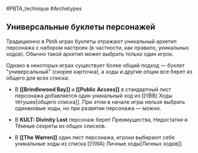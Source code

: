 #PBTA_technique #Archetypes  
## Универсальные буклеты персонажей

Традиционно в PbtA играх буклеты отражают уникальный архетип персонажа с набором настроек (в частности, как правило, уникальных ходов). Обычно такой архетип может выбрать только один игрок. 

Однако в некоторых играх существует более общий подход — буклет "универсальный" (скорее карточка), а ходы и другие опции все берет из общего для всех списка: 

- В **[[Brindlewood Bay]]** и **[[Public Access]]** в стандартный лист персонажа добавляется один уникальный ход из [[!(BB) Ходы тётушек|общего списка]]. При этом в начале игры нельзя выбрать одинаковые ходы, но при развитии персонажа — можно.

- В **KULT: Divinity Lost** персонаж берет Преимущества, Недостатки и Тёмные секреты из общих списков. 

* В **[[The Warren]]** один лист персонажа, игроки выбирают себе уникальные ходы из списка [[!(WA) Личные ходы|Личных ходов]]




